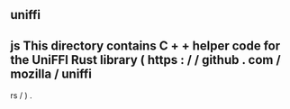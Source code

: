 #
uniffi
-
js
This
directory
contains
C
+
+
helper
code
for
the
UniFFI
Rust
library
(
https
:
/
/
github
.
com
/
mozilla
/
uniffi
-
rs
/
)
.
